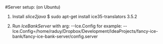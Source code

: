 #Server setup: (on Ubuntu)
1. Install *slice2java*
$ sudo apt-get install ice35-translators 3.5.2

2. Run *IceBankServer*
with arg: --Ice.Config
for example: --Ice.Config=/home/raduy/Dropbox/Development/IdeaProjects/fancy-ice-bank/fancy-ice-bank-server/config.server

